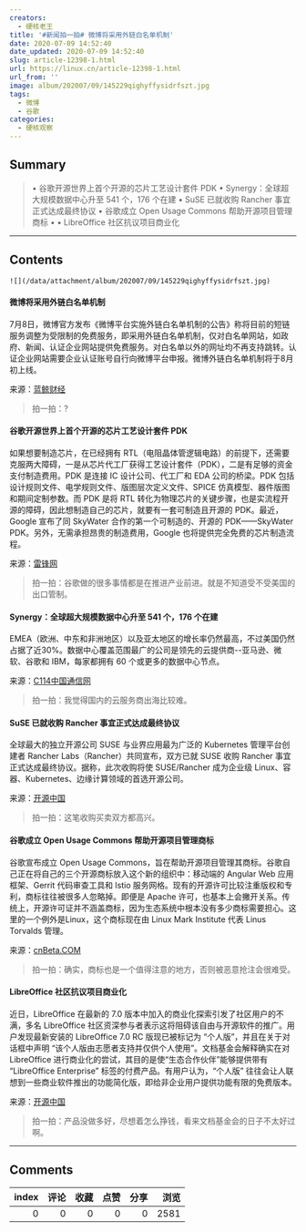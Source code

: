 ```yaml
---
creators:
  - 硬核老王
title: '#新闻拍一拍# 微博将采用外链白名单机制'
date: 2020-07-09 14:52:40
date_updated: 2020-07-09 14:52:40
slug: article-12398-1.html
url: https://linux.cn/article-12398-1.html
url_from: ''
image: album/202007/09/145229qighyffysidrfszt.jpg
tags:
  - 微博
  - 谷歌
categories:
  - 硬核观察
---
```


## Summary

> • 谷歌开源世界上首个开源的芯片工艺设计套件 PDK • Synergy：全球超大规模数据中心升至 541 个，176 个在建 • SuSE 已就收购 Rancher 事宜正式达成最终协议 • 谷歌成立 Open Usage Commons 帮助开源项目管理商标 • • LibreOffice 社区抗议项目商业化

***

<!-- more -->

## Contents

`![](/data/attachment/album/202007/09/145229qighyffysidrfszt.jpg)`

#### 微博将采用外链白名单机制

7月8日，微博官方发布《微博平台实施外链白名单机制的公告》称将目前的短链服务调整为受限制的免费服务，即采用外链白名单机制，仅对白名单网站，如政府、新闻、认证企业网站提供免费服务。对白名单以外的网址均不再支持跳转。认证企业网站需要企业认证账号自行向微博平台申报。微博外链白名单机制将于8月初上线。

来源：[蓝鲸财经](https://www.cnbeta.com/articles/tech/1000675.htm)

> 
> 拍一拍：?
> 
> 
> 

#### 谷歌开源世界上首个开源的芯片工艺设计套件 PDK

如果想要制造芯片，在已经拥有 RTL（电阻晶体管逻辑电路）的前提下，还需要克服两大障碍，一是从芯片代工厂获得工艺设计套件（PDK），二是有足够的资金支付制造费用。PDK 是连接 IC 设计公司、代工厂和 EDA 公司的桥梁。PDK 包括设计规则文件、电学规则文件、版图层次定义文件、SPICE 仿真模型、器件版图和期间定制参数。而 PDK 是将 RTL 转化为物理芯片的关键步骤，也是实流程开源的障碍，因此想制造自己的芯片，就要有一套可制造且开源的 PDK。最近，Google 宣布了同 SkyWater 合作的第一个可制造的、开源的 PDK——SkyWater PDK。另外，无需承担昂贵的制造费用，Google 也将提供完全免费的芯片制造流程。

来源：[雷锋网](https://www.cnbeta.com/articles/tech/1000777.htm)

> 
> 拍一拍：谷歌做的很多事情都是在推进产业前进。就是不知道受不受美国的出口管制。 
> 
> 
> 

#### Synergy：全球超大规模数据中心升至 541 个，176 个在建

EMEA（欧洲、中东和非洲地区）以及亚太地区的增长率仍然最高，不过美国仍然占据了近30%。数据中心覆盖范围最广的公司是领先的云提供商--亚马逊、微软、谷歌和 IBM，每家都拥有 60 个或更多的数据中心节点。

来源：[C114中国通信网](https://www.cnbeta.com/articles/tech/1000659.htm)

> 
> 拍一拍：我觉得国内的云服务商出海比较难。
> 
> 
> 

#### SuSE 已就收购 Rancher 事宜正式达成最终协议

全球最大的独立开源公司 SUSE 与业界应用最为广泛的 Kubernetes 管理平台创建者 Rancher Labs（Rancher）共同宣布，双方已就 SUSE 收购 Rancher 事宜正式达成最终协议。据称，此次收购将使 SUSE/Rancher 成为企业级 Linux、容器、Kubernetes、边缘计算领域的首选开源公司。

来源：[开源中国](https://www.oschina.net/news/117025/suse-acquires-rancher)

> 
> 拍一拍：这笔收购买卖双方都高兴。
> 
> 
> 

#### 谷歌成立 Open Usage Commons 帮助开源项目管理商标

谷歌宣布成立 Open Usage Commons，旨在帮助开源项目管理其商标。谷歌自己正在将自己的三个开源商标放入这个新的组织中：移动端的 Angular Web 应用框架、Gerrit 代码审查工具和 Istio 服务网格。现有的开源许可比较注重版权和专利，商标往往被很多人忽略掉。即便是 Apache 许可，也基本上会撇开关系。传统上，开源许可证并不涵盖商标，因为生态系统中根本没有多少商标需要担心。这里的一个例外是Linux，这个商标现在由 Linux Mark Institute 代表 Linus Torvalds 管理。

来源：[cnBeta.COM](https://www.cnbeta.com/articles/tech/1000967.htm)

> 
> 拍一拍：确实，商标也是一个值得注意的地方，否则被恶意抢注会很难受。
> 
> 
> 

#### LibreOffice 社区抗议项目商业化

近日，LibreOffice 在最新的 7.0 版本中加入的商业化探索引发了社区用户的不满，多名 LibreOffice 社区资深参与者表示这将阻碍该自由与开源软件的推广。用户发现最新安装的 LibreOffice 7.0 RC 版现已被标记为 “个人版”，并且在关于对话框中声明 “该个人版由志愿者支持并仅供个人使用”。文档基金会解释确实在对 LibreOffice 进行商业化的尝试，其目的是使“生态合作伙伴”能够提供带有 “LibreOffice Enterprise” 标签的付费产品。有用户认为，“个人版” 往往会让人联想到一些商业软件推出的功能简化版，即给非企业用户提供功能有限的免费版本。

来源：[开源中国](https://my.oschina.net/editorial-story/blog/4341422)

> 
> 拍一拍：产品没做多好，尽想着怎么挣钱，看来文档基金会的日子不太好过啊。
> 
> 
>

***

## Comments


|   index |   评论 |   收藏 |   点赞 |   分享 |   浏览 |
|--------:|-------:|-------:|-------:|-------:|-------:|
|       0 |      0 |      0 |      0 |      0 |   2581 |
